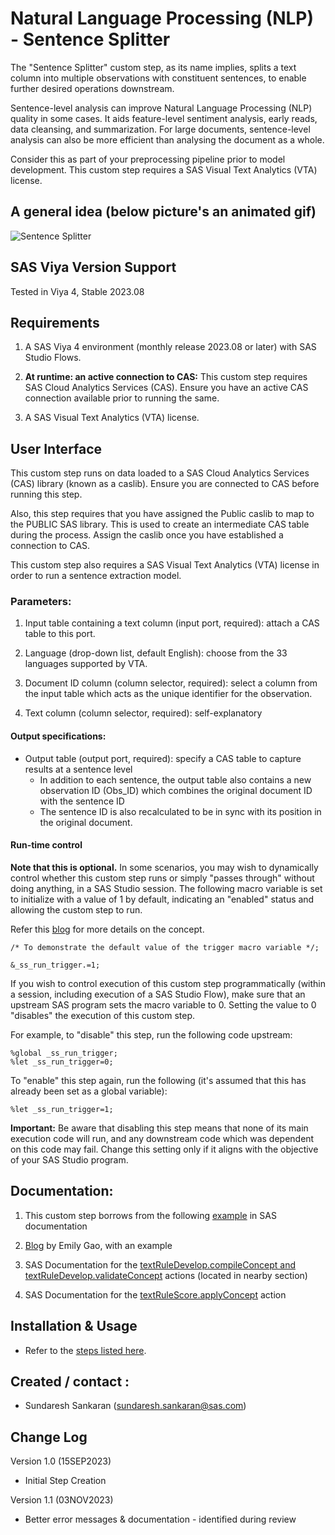 # Natural Language Processing (NLP) - Sentence Splitter

The "Sentence Splitter" custom step, as its name implies, splits a text column into multiple observations with constituent sentences, to enable further desired operations downstream.

Sentence-level analysis can improve Natural Language Processing (NLP) quality in some cases.  It aids feature-level sentiment analysis, early reads, data cleansing, and summarization.  For large documents, sentence-level analysis can also be more efficient than analysing the document as a whole.

Consider this as part of your preprocessing pipeline prior to model development.  This custom step requires a SAS Visual Text Analytics (VTA) license.
 
 
## A general idea (below picture's an animated gif)

![Sentence Splitter](./img/NLP%20-%20Sentence%20Splitter.gif)

## SAS Viya Version Support
Tested in Viya 4, Stable 2023.08

## Requirements

1. A SAS Viya 4 environment (monthly release 2023.08 or later) with SAS Studio Flows.

2. **At runtime: an active connection to CAS:** This custom step requires SAS Cloud Analytics Services (CAS). Ensure you have an active CAS connection available prior to running the same.

3. A SAS Visual Text Analytics (VTA) license. 


## User Interface

This custom step runs on data loaded to a SAS Cloud Analytics Services (CAS) library (known as a caslib).  Ensure you are connected to CAS before running this step.

Also, this step requires that you have assigned the Public caslib to map to the PUBLIC SAS library.   This is used to create an intermediate CAS table during the process. Assign the caslib once you have established a connection to CAS.

This custom step also requires a SAS Visual Text Analytics (VTA) license in order to run a sentence extraction model.

### Parameters:
1. Input table containing a text column (input port, required): attach a CAS table to this port. 

2. Language (drop-down list, default English): choose from the 33 languages supported by VTA.

3. Document ID column (column selector, required): select a column from the input table which acts as the unique identifier for the observation.

4. Text column (column selector, required): self-explanatory


#### Output specifications:

- Output table (output port, required): specify a CAS table to capture results at a sentence level
   - In addition to each sentence, the output table also contains a new observation ID (Obs_ID) which combines the original document ID with the sentence ID
   - The sentence ID is also recalculated to be in sync with its position in the original document.


#### Run-time control

**Note that this is optional.**  In some scenarios, you may wish to dynamically control whether this custom step runs or simply "passes through" without doing anything, in a SAS Studio session. The following macro variable is set to initialize with a value of 1 by default, indicating an "enabled" status and allowing the custom step to run.

Refer this [blog](https://communities.sas.com/t5/SAS-Communities-Library/Switch-on-switch-off-run-time-control-of-SAS-Studio-Custom-Steps/ta-p/885526) for more details on the concept.

```sas
/* To demonstrate the default value of the trigger macro variable */;

&_ss_run_trigger.=1;
```

If you wish to control execution of this custom step programmatically (within a session, including execution of a SAS Studio Flow), make sure that an upstream SAS program sets the macro variable to 0.  Setting the value to 0 "disables" the execution of this custom step.

For example, to "disable" this step, run the following code upstream:

```sas
%global _ss_run_trigger;
%let _ss_run_trigger=0;
```

To "enable" this step again, run the following (it's assumed that this has already been set as a global variable):

```sas
%let _ss_run_trigger=1;
```

**Important:** Be aware that disabling this step means that none of its main execution code will run, and any  downstream code which was dependent on this code may fail.  Change this setting only if it aligns with the objective of your SAS Studio program.


## Documentation:

1. This custom step borrows from the following [example](https://go.documentation.sas.com/doc/en/pgmsascdc/default/casvtapg/n104aqxy69w3phn13njmc3dn3own.htm) in SAS documentation

2. [Blog](https://blogs.sas.com/content/sgf/2018/07/26/how-to-tokenize-documents-into-sentences/) by Emily Gao, with an example

3. SAS Documentation for the [textRuleDevelop.compileConcept and textRuleDevelop.validateConcept](https://go.documentation.sas.com/doc/en/pgmsascdc/default/casvtapg/cas-textruledevelop-compileconcept.htm) actions (located in nearby section)

4. SAS Documentation for the [textRuleScore.applyConcept](https://go.documentation.sas.com/doc/en/pgmsascdc/default/casvtapg/cas-textrulescore-applyconcept.htm) action


## Installation & Usage
- Refer to the [steps listed here](https://github.com/sassoftware/sas-studio-custom-steps#getting-started---making-a-custom-step-from-this-repository-available-in-sas-studio).

## Created / contact : 

- Sundaresh Sankaran (sundaresh.sankaran@sas.com)

## Change Log

Version 1.0 (15SEP2023) 
* Initial Step Creation

Version 1.1 (03NOV2023) 
* Better error messages & documentation - identified during review